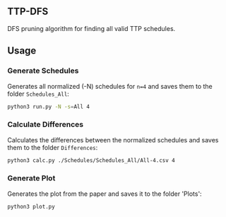 ## TTP-DFS

DFS pruning algorithm for finding all valid TTP schedules.

## Usage

### Generate Schedules

Generates all normalized (-N) schedules for `n=4` and saves them to the folder `Schedules_All`:

```sh
python3 run.py -N -s=All 4
```

### Calculate Differences

Calculates the differences between the normalized schedules and saves them to the folder `Differences`:

```sh
python3 calc.py ./Schedules/Schedules_All/All-4.csv 4
```

### Generate Plot

Generates the plot from the paper and saves it to the folder 'Plots':

```sh
python3 plot.py
```